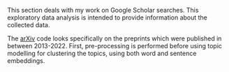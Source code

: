 This section deals with my work on Google Scholar searches. This exploratory data analysis is intended to provide information about the collected data.

The [arXiv](https://github.com/booktrackerGirl/Data-wrangling-and-analysis/blob/main/Goggle%20Scholar%20Search/arXiv_analysis.ipynb) code looks specifically on the preprints which were published in between 2013-2022. First, pre-processing is performed before using topic modelling for clustering the topics, using both word and sentence embeddings.